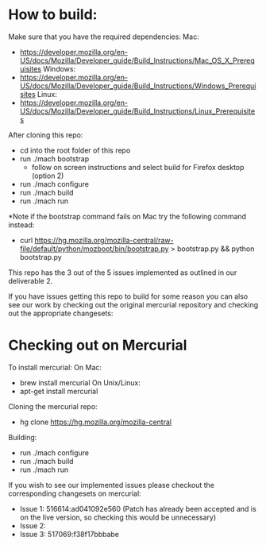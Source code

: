# How to build:

Make sure that you have the required dependencies:
Mac:
- https://developer.mozilla.org/en-US/docs/Mozilla/Developer_guide/Build_Instructions/Mac_OS_X_Prerequisites
Windows:
- https://developer.mozilla.org/en-US/docs/Mozilla/Developer_guide/Build_Instructions/Windows_Prerequisites
Linux:
- https://developer.mozilla.org/en-US/docs/Mozilla/Developer_guide/Build_Instructions/Linux_Prerequisites

After cloning this repo:
- cd into the root folder of this repo
- run ./mach bootstrap
  - follow on screen instructions and select build for Firefox desktop (option 2)
- run ./mach configure
- run ./mach build
- run ./mach run
        
*Note if the bootstrap command fails on Mac try the following command instead:
- curl https://hg.mozilla.org/mozilla-central/raw-file/default/python/mozboot/bin/bootstrap.py > bootstrap.py && python bootstrap.py

This repo has the 3 out of the 5 issues implemented as outlined in our deliverable 2.



If you have issues getting this repo to build for some reason you can also see our work by checking out the original mercurial repository and checking out the appropriate changesets:

# Checking out on Mercurial
To install mercurial:
On Mac: 
- brew install mercurial
On Unix/Linux:
- apt-get install mercurial

Cloning the mercurial repo:
- hg clone https://hg.mozilla.org/mozilla-central

Building:
- run ./mach configure
- run ./mach build
- run ./mach run
    
If you wish to see our implemented issues please checkout the corresponding changesets on mercurial:
- Issue 1: 516614:ad041092e560 (Patch has already been accepted and is on the live version, so checking this would be unnecessary)
- Issue 2:
- Issue 3: 517069:f38f17bbbabe
